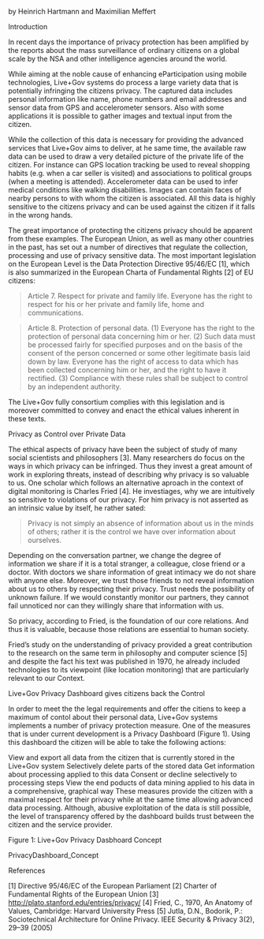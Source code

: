 by Heinrich Hartmann and Maximilian Meffert

Introduction

In recent days the importance of privacy protection has been amplified
by the reports about the mass surveillance of ordinary citizens on a
global scale by the NSA and other intelligence agencies around the
world.

While aiming at the noble cause of enhancing eParticipation using
mobile technologies, Live+Gov systems do process a large variety data
that is potentially infringing the citizens privacy. The captured data
includes personal information like name, phone numbers and email
addresses and sensor data from GPS and accelerometer sensors. Also
with some applications it is possible to gather images and textual
input from the citizen.

While the collection of this data is necessary for providing the
advanced services that Live+Gov aims to deliver, at he same time, the
available raw data can be used to draw a very detailed picture of the
private life of the citizen. For instance can GPS location tracking be
used to reveal shopping habits (e.g. when a car seller is visited) and
associations to political groups (when a meeting is
attended). Accelerometer data can be used to infer medical conditions
like walking disabilities.  Images can contain faces of nearby persons
to with whom the citizen is associated. All this data is highly
sensitive to the citizens privacy and can be used against the citizen
if it falls in the wrong hands.

The great importance of protecting the citizens privacy should be
apparent from these examples. The European Union, as well as many
other countries in the past, has set out a number of directives that
regulate the collection, processing and use of privacy sensitive
data. The most important legislation on the European Level is the Data
Protection Directive 95/46/EC [1], which is also summarized in the
European Charta of Fundamental Rights [2] of EU citizens:

> Article 7. Respect for private and family life.  Everyone has the
> right to respect for his or her private and family life, home and
> communications.

> Article 8. Protection of personal data. (1) Everyone has the right
> to the protection of personal data concerning him or her.  (2) Such
> data must be processed fairly for specified purposes and on the
> basis of the consent of the person concerned or some other
> legitimate basis laid down by law.  Everyone has the right of access
> to data which has been collected concerning him or her, and the
> right to have it rectified.  (3) Compliance with these rules shall
> be subject to control by an independent authority.

The Live+Gov fully consortium complies with this legislation and is
moreover committed to convey and enact the ethical values inherent in
these texts.

Privacy as Control over Private Data

The ethical aspects of privacy have been the subject of study of many
social scientists and philosophers [3]. Many researchers do focus on
the ways in which privacy can be infringed. Thus they invest a great
amount of work in exploring threats, instead of describing why privacy
is so valuable to us. One scholar which follows an alternative aproach
in the context of digital monitoring is Charles Fried [4]. He
investiages, why we are intuitively so sensitive to violations of our
privacy.  For him privacy is not asserted as an intrinsic value by
itself, he rather sated:

> Privacy is not simply an absence of information about us in the minds
> of others; rather it is the control we have over information about
> ourselves.

Depending on the conversation partner, we change the degree of
information we share if it is a total stranger, a colleague, close
friend or a doctor. With doctors we share information of great
intimacy we do not share with anyone else.  Moreover, we trust those
friends to not reveal information about us to others by respecting
their privacy. Trust needs the possibility of unknown failure. If we
would constantly monitor our partners, they cannot fail unnoticed nor
can they willingly share that information with us.

So privacy, according to Fried, is the foundation of our core
relations. And thus it is valuable, because those relations are
essential to human society.

Fried’s study on the understanding of privacy provided a great
contribution to the research on the same term in philosophy and
computer science [5] and despite the fact his text was published in
1970, he already included technologies to its viewpoint (like location
monitoring) that are particularly relevant to our Context.

Live+Gov Privacy Dashboard gives citizens back the Control

In order to meet the the legal requirements and offer the citiens to
keep a maximum of contol about their personal data, Live+Gov systems
implements a number of privacy protection measure. One of the measures
that is under current development is a Privacy Dashboard (Figure
1). Using this dashboard the citizen will be able to take the
following actions:

View and export all data from the citizen that is currently stored in the Live+Gov system
Selectively delete parts of the stored data
Get information about processing applied to this data
Consent or decline selectively to processing steps
View the end poducts of data mining applied to his data in a comprehensive, graphical way
These measures provide the citizen with a maximal respect for their privacy while at the same time allowing advanced data processing. Although, abusive exploitation of the data is still possible, the level of transparency offered by the dashboard builds trust between the citizen and the service provider.

Figure 1: Live+Gov Privacy Dasbhoard Concept

PrivacyDashboard_Concept

References

[1] Directive 95/46/EC of the European Parliament
[2] Charter of Fundamental Rights of the European Union
[3] http://plato.stanford.edu/entries/privacy/
[4] Fried, C., 1970, An Anatomy of Values, Cambridge: Harvard University Press
[5] Jutla, D.N., Bodorik, P.: Sociotechnical Architecture for Online Privacy. IEEE Security & Privacy 3(2), 29–39 (2005)

